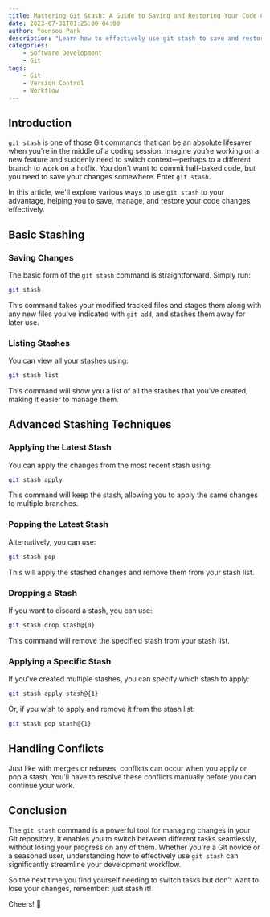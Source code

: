```yaml
---
title: Mastering Git Stash: A Guide to Saving and Restoring Your Code Changes
date: 2023-07-31T01:25:00-04:00
author: Yoonsoo Park
description: "Learn how to effectively use git stash to save and restore your code changes, enabling smoother workflows."
categories:
    - Software Development
    - Git
tags:
    - Git
    - Version Control
    - Workflow
---
```


## Introduction

`git stash` is one of those Git commands that can be an absolute lifesaver when you're in the middle of a coding session. Imagine you're working on a new feature and suddenly need to switch context—perhaps to a different branch to work on a hotfix. You don't want to commit half-baked code, but you need to save your changes somewhere. Enter `git stash`.

In this article, we'll explore various ways to use `git stash` to your advantage, helping you to save, manage, and restore your code changes effectively.

## Basic Stashing

### Saving Changes

The basic form of the `git stash` command is straightforward. Simply run:

```bash
git stash
```

This command takes your modified tracked files and stages them along with any new files you've indicated with `git add`, and stashes them away for later use.

### Listing Stashes

You can view all your stashes using:

```bash
git stash list
```

This command will show you a list of all the stashes that you've created, making it easier to manage them.

## Advanced Stashing Techniques

### Applying the Latest Stash

You can apply the changes from the most recent stash using:

```bash
git stash apply
```

This command will keep the stash, allowing you to apply the same changes to multiple branches.

### Popping the Latest Stash

Alternatively, you can use:

```bash
git stash pop
```

This will apply the stashed changes and remove them from your stash list.

### Dropping a Stash

If you want to discard a stash, you can use:

```bash
git stash drop stash@{0}
```

This command will remove the specified stash from your stash list.

### Applying a Specific Stash

If you've created multiple stashes, you can specify which stash to apply:

```bash
git stash apply stash@{1}
```

Or, if you wish to apply and remove it from the stash list:

```bash
git stash pop stash@{1}
```

## Handling Conflicts

Just like with merges or rebases, conflicts can occur when you apply or pop a stash. You'll have to resolve these conflicts manually before you can continue your work.

## Conclusion

The `git stash` command is a powerful tool for managing changes in your Git repository. It enables you to switch between different tasks seamlessly, without losing your progress on any of them. Whether you're a Git novice or a seasoned user, understanding how to effectively use `git stash` can significantly streamline your development workflow.

So the next time you find yourself needing to switch tasks but don't want to lose your changes, remember: just stash it!

Cheers! 🍺
